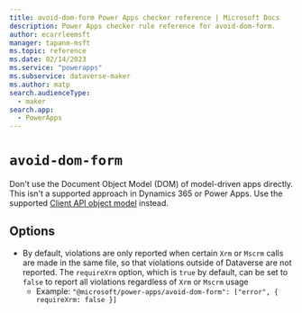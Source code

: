 ```yaml
---
title: avoid-dom-form Power Apps checker reference | Microsoft Docs
description: Power Apps checker rule reference for avoid-dom-form.
author: ecarrleemsft
manager: tapanm-msft
ms.topic: reference
ms.date: 02/14/2023
ms.service: "powerapps"
ms.subservice: dataverse-maker
ms.author: matp
search.audienceType: 
  - maker
search.app: 
  - PowerApps
---
```

# `avoid-dom-form`

Don't use the Document Object Model (DOM) of model-driven apps directly. This isn't a supported approach in Dynamics 365 or Power Apps. Use the supported [Client API object model](/power-apps/developer/model-driven-apps/clientapi/reference) instead.

## Options
- By default, violations are only reported when certain `Xrm` or `Mscrm` calls are made in the same file, so that violations outside of Dataverse are not reported.  The `requireXrm` option, which is `true` by default, can be set to `false` to report all violations regardless of `Xrm` or `Mscrm` usage
  - Example: `"@microsoft/power-apps/avoid-dom-form": ["error", { requireXrm: false }]`